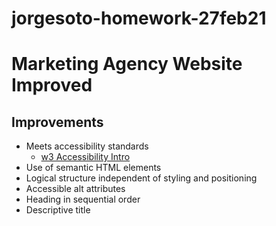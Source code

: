 # jorgesoto-homework-27feb21

# Marketing Agency Website Improved

## Improvements
* Meets accessibility standards
    * [w3 Accessibility Intro](https://www.w3.org/WAI/fundamentals/accessibility-intro/)
* Use of semantic HTML elements
* Logical structure independent of styling and positioning
* Accessible alt attributes
* Heading in sequential order
* Descriptive title
